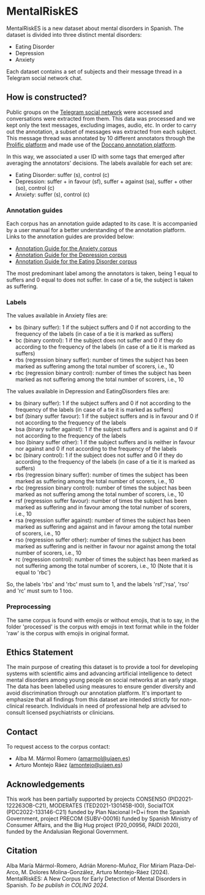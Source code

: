# MentalRiskES
MentalRiskES is a new dataset about mental disorders in Spanish. The dataset is divided into three distinct mental disorders:
- Eating Disorder
- Depression
- Anxiety
  
Each dataset contains a set of subjects and their message thread in a Telegram social network chat.

## How is constructed?

Public groups on the [Telegram social network](https://telegram.org/) were accessed and conversations were extracted from them. This data was processed and we kept only the text messages, excluding images, audio, etc. 
In order to carry out the annotation, a subset of messages was extracted from each subject. This message thread was annotated by 10 different annotators through the [Prolific platform](https://www.prolific.com/) and made use of the [Doccano annotation platform](https://github.com/doccano/doccano).

In this way, we associated a user ID with some tags that emerged after averaging the annotators' decisions. The labels available for each set are:
- Eating Disorder: suffer (s), control (c)
- Depression: suffer + in favour (sf), suffer + against (sa), suffer + other (so), control (c)
- Anxiety: suffer (s), control (c)
  
### Annotation guides
Each corpus has an annotation guide adapted to its case. It is accompanied by a user manual for a better understanding of the annotation platform. Links to the annotation guides are provided below:
- [Annotation Guide for the Anxiety corpus](https://drive.google.com/file/d/1wpJBWu4mNEw9bmSkX089G67TfNzSkjKX/view?usp=sharing)
- [Annotation Guide for the Depression corpus](https://drive.google.com/file/d/10-18MqgbKhQ91QyhUFOzYsfIugAfBu01/view?usp=drive_link)
- [Annotation Guide for the Eating Disorder corpus](https://drive.google.com/file/d/1RwZrQgcXs5ZwLwa-F-b38UvsnfHYQuzM/view?usp=drive_link)

The most predominant label among the annotators is taken, being 1 equal to suffers and 0 equal to does not suffer. In case of a tie, the subject is taken as suffering.

### Labels
The values available in Anxiety files are:
- bs (binary suffer): 1 if the subject suffers and 0 if not according to the frequency of the labels (in case of a tie it is marked as suffers)
- bc (binary control): 1 if the subject does not suffer and 0 if they do according to the frequency of the labels (in case of a tie it is marked as suffers)
- rbs (regression binary suffer): number of times the subject has been marked as suffering among the total number of scorers, i.e., 10
- rbc (regression binary control): number of times the subject has been marked as not suffering among the total number of scorers, i.e., 10

The values available in Depression and EatingDisorders files are: 
- bs (binary suffer): 1 if the subject suffers and 0 if not according to the frequency of the labels (in case of a tie it is marked as suffers)
- bsf (binary suffer favour): 1 if the subject suffers and is in favour and 0 if not according to the frequency of the labels
- bsa (binary suffer against): 1 if the subject suffers and is against and 0 if not according to the frequency of the labels
- bso (binary suffer other):  1 if the subject suffers and is neither in favour nor against and 0 if not according to the frequency of the labels
- bc (binary control): 1 if the subject does not suffer and 0 if they do according to the frequency of the labels (in case of a tie it is marked as suffers)
- rbs (regression binary suffer): number of times the subject has been marked as suffering among the total number of scorers, i.e., 10
- rbc (regression binary control): number of times the subject has been marked as not suffering among the total number of scorers, i.e., 10
- rsf (regression suffer favour): number of times the subject has been marked as suffering and in favour among the total number of scorers, i.e., 10
- rsa (regression suffer against): number of times the subject has been marked as suffering and against and in favour among the total number of scorers, i.e., 10
- rso (regression suffer other): number of times the subject has been marked as suffering and is neither in favour nor against among the total number of scorers, i.e., 10
- rc (regression control): number of times the subject has been marked as not suffering among the total number of scorers, i.e., 10 (Note that it is equal to 'rbc')

So, the labels 'rbs' and 'rbc' must sum to 1, and the labels 'rsf','rsa', 'rso' and 'rc' must sum to 1 too.

### Preprocessing
The same corpus is found with emojis or without emojis, that is to say, in the folder 'processed' is the corpus with emojis in text format while in the folder 'raw' is the corpus with emojis in original format.

## Ethics Statement
The main purpose of creating this dataset is to provide a tool for developing systems with scientific aims and advancing artificial intelligence to detect mental disorders among young people on social networks at an early stage. The data has been labelled using measures to ensure gender diversity and avoid discrimination through our annotation platform. It's important to emphasize that all findings from this dataset are intended strictly for non-clinical research. Individuals in need of professional help are advised to consult licensed psychiatrists or clinicians.

## Contact
To request access to the corpus contact:
- Alba M. Mármol Romero (amarmol@ujaen.es)
- Arturo Montejo Ráez (amontejo@ujaen.es)

## Acknowledgements
This work has been partially supported by projects CONSENSO (PID2021-122263OB-C21), MODERATES (TED2021-130145B-I00), SocialTOX (PDC2022-133146-C21) funded by Plan Nacional I+D+i from the Spanish Government, project PRECOM (SUBV-00016) funded by Spanish Ministry of Consumer Affairs, and the Big Hug project (P20\_00956, PAIDI 2020), funded by the Andalusian Regional Government.

## Citation
Alba María Mármol-Romero, Adrián Moreno-Muñoz, Flor Miriam Plaza-Del-Arco, M. Dolores Molina-González, Arturo Montejo-Ráez (2024). MentalRiskES: A New Corpus for Early Detection of Mental Disorders in Spanish. *To be publish in COLING 2024*.
